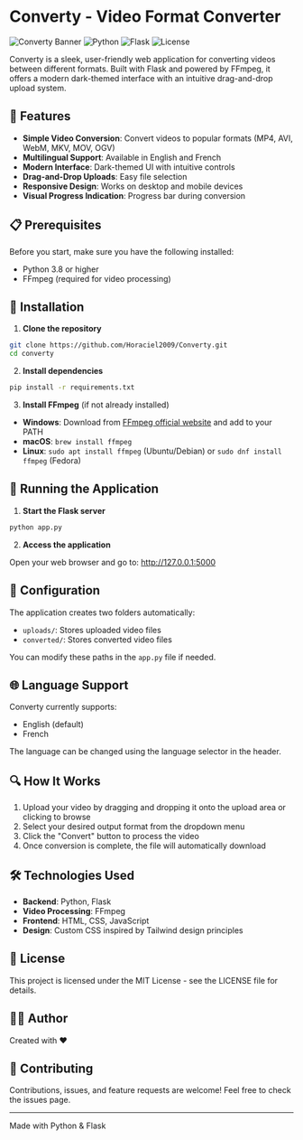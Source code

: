 # Converty - Video Format Converter

![Converty Banner](https://img.shields.io/badge/Converty-v1.0-8B5CF6)
![Python](https://img.shields.io/badge/python-3.8%2B-blue)
![Flask](https://img.shields.io/badge/Flask-3.1.0-green)
![License](https://img.shields.io/badge/License-MIT-yellow.svg)

Converty is a sleek, user-friendly web application for converting videos between different formats. Built with Flask and powered by FFmpeg, it offers a modern dark-themed interface with an intuitive drag-and-drop upload system.

## 🎥 Features

- **Simple Video Conversion**: Convert videos to popular formats (MP4, AVI, WebM, MKV, MOV, OGV)
- **Multilingual Support**: Available in English and French
- **Modern Interface**: Dark-themed UI with intuitive controls
- **Drag-and-Drop Uploads**: Easy file selection
- **Responsive Design**: Works on desktop and mobile devices
- **Visual Progress Indication**: Progress bar during conversion

## 📋 Prerequisites

Before you start, make sure you have the following installed:

- Python 3.8 or higher
- FFmpeg (required for video processing)

## 🚀 Installation

1. **Clone the repository**

```bash
git clone https://github.com/Horaciel2009/Converty.git
cd converty
```

2. **Install dependencies**

```bash
pip install -r requirements.txt
```

3. **Install FFmpeg** (if not already installed)

- **Windows**: Download from [FFmpeg official website](https://ffmpeg.org/download.html) and add to your PATH
- **macOS**: `brew install ffmpeg`
- **Linux**: `sudo apt install ffmpeg` (Ubuntu/Debian) or `sudo dnf install ffmpeg` (Fedora)

## 🏁 Running the Application

1. **Start the Flask server**

```bash
python app.py
```

2. **Access the application**

Open your web browser and go to: http://127.0.0.1:5000

## 🔧 Configuration

The application creates two folders automatically:
- `uploads/`: Stores uploaded video files
- `converted/`: Stores converted video files

You can modify these paths in the `app.py` file if needed.

## 🌐 Language Support

Converty currently supports:
- English (default)
- French

The language can be changed using the language selector in the header.

## 🔍 How It Works

1. Upload your video by dragging and dropping it onto the upload area or clicking to browse
2. Select your desired output format from the dropdown menu
3. Click the "Convert" button to process the video
4. Once conversion is complete, the file will automatically download

## 🛠️ Technologies Used

- **Backend**: Python, Flask
- **Video Processing**: FFmpeg
- **Frontend**: HTML, CSS, JavaScript
- **Design**: Custom CSS inspired by Tailwind design principles

## 📝 License

This project is licensed under the MIT License - see the LICENSE file for details.

## 👨‍💻 Author

Created with ❤️ 

## 🤝 Contributing

Contributions, issues, and feature requests are welcome! Feel free to check the issues page.

---

Made with Python & Flask